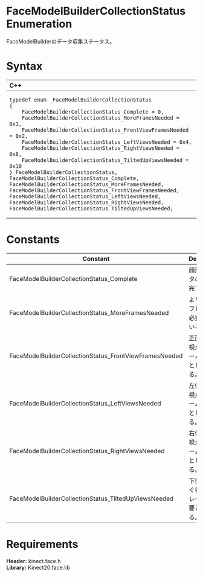 FaceModelBuilderCollectionStatus Enumeration  
============================================  

FaceModelBuilderのデータ収集ステータス。 <span id="syntaxSection"></span>

Syntax  
======  

<table>
<colgroup>
<col width="100%" />
</colgroup>
<thead>
<tr class="header">
<th align="left">C++</th>
</tr>
</thead>
<tbody>
<tr class="odd">
<td align="left"><pre><code>typedef enum _FaceModelBuilderCollectionStatus  
{  
    FaceModelBuilderCollectionStatus_Complete = 0,  
    FaceModelBuilderCollectionStatus_MoreFramesNeeded = 0x1,  
    FaceModelBuilderCollectionStatus_FrontViewFramesNeeded = 0x2,  
    FaceModelBuilderCollectionStatus_LeftViewsNeeded = 0x4,  
    FaceModelBuilderCollectionStatus_RightViewsNeeded = 0x8,  
    FaceModelBuilderCollectionStatus_TiltedUpViewsNeeded = 0x10  
} FaceModelBuilderCollectionStatus, FaceModelBuilderCollectionStatus_Complete, FaceModelBuilderCollectionStatus_MoreFramesNeeded, FaceModelBuilderCollectionStatus_FrontViewFramesNeeded, FaceModelBuilderCollectionStatus_LeftViewsNeeded, FaceModelBuilderCollectionStatus_RightViewsNeeded, FaceModelBuilderCollectionStatus_TiltedUpViewsNeeded;</code></pre></td>
</tr>
</tbody>
</table>

<span id="ID4ELB"></span>

Constants  
=========  

| Constant                                                | Description                                |
|---------------------------------------------------------|--------------------------------------------|
| FaceModelBuilderCollectionStatus\_Complete              | 顔形状データの収集が完了した。                |
| FaceModelBuilderCollectionStatus\_MoreFramesNeeded      | より多くのフレームを必要としている。                    |
| FaceModelBuilderCollectionStatus\_FrontViewFramesNeeded | 正面からの視点のフレームを必要としている。     |
| FaceModelBuilderCollectionStatus\_LeftViewsNeeded       | 左側からの視点のフレームを必要としている。      |
| FaceModelBuilderCollectionStatus\_RightViewsNeeded      | 右側からの視点のフレームを必要としている。     |
| FaceModelBuilderCollectionStatus\_TiltedUpViewsNeeded   | 下側から仰ぐ視点のフレームを必要としている。 |

<span id="requirements"></span>

Requirements  
============  

**Header:** kinect.face.h  
**Library:** Kinect20.face.lib  



<!--Please do not edit the data in the comment block below.-->
<!--
TOCTitle : FaceModelBuilderCollectionStatus Enumeration
RLTitle : FaceModelBuilderCollectionStatus Enumeration
KeywordK : FaceModelBuilderCollectionStatus enumeration
HelpPriority : 2
KeywordF : FaceModelBuilderCollectionStatus
KeywordF : Microsoft.Kinect.face.FaceModelBuilderCollectionStatus
KeywordA : T:Microsoft.Kinect.face.FaceModelBuilderCollectionStatus
AssetID : T:Microsoft.Kinect.face.FaceModelBuilderCollectionStatus
Locale : en-us
CommunityContent : 1
APIType : Managed
APILocation : 
APIName : Microsoft.Kinect.face.FaceModelBuilderCollectionStatus
TargetOS : Windows
TopicType : kbSyntax
DevLang : C++
DocSet : K4Wv2
ProjType : K4Wv2Proj
Technology : Kinect for Windows
Product : Kinect for Windows SDK v2
productversion : 20
-->
